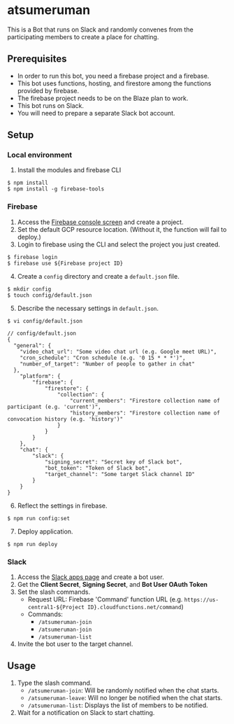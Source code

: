 # atsumeruman

This is a Bot that runs on Slack and randomly convenes from the participating members to create a place for chatting.

## Prerequisites

- In order to run this bot, you need a firebase project and a firebase.
- This bot uses functions, hosting, and firestore among the functions provided by firebase.
- The firebase project needs to be on the Blaze plan to work.
- This bot runs on Slack.
- You will need to prepare a separate Slack bot account.

## Setup

### Local environment

1. Install the modules and firebase CLI

```
$ npm install
$ npm install -g firebase-tools
```

### Firebase

1. Access the [Firebase console screen](https://console.firebase.google.com/) and create a project.
2. Set the default GCP resource location. (Without it, the function will fail to deploy.)
3. Login to firebase using the CLI and select the project you just created.

```
$ firebase login
$ firebase use ${Firebase project ID}
```

4. Create a `config` directory and create a `default.json` file.

```
$ mkdir config
$ touch config/default.json
```

5. Describe the necessary settings in `default.json`.

```
$ vi config/default.json

// config/default.json
{
  "general": {
    "video_chat_url": "Some video chat url (e.g. Google meet URL)",
    "cron_schedule": "Cron schedule (e.g. '0 15 * * *')",
    "number_of_target": "Number of people to gather in chat"
  },
	"platform": {
		"firebase": {
			"firestore": {
				"collection": {
					"current_members": "Firestore collection name of participant (e.g. 'current')",
					"history_members": "Firestore collection name of convocation history (e.g. 'history')"
				}
			}
		}
	},
	"chat": {
		"slack": {
			"signing_secret": "Secret key of Slack bot",
			"bot_token": "Token of Slack bot",
			"target_channel": "Some target Slack channel ID"
		}
	}
}
```

6. Reflect the settings in firebase.

```
$ npm run config:set
```

7. Deploy application.

```
$ npm run deploy
```

### Slack

1. Access the [Slack apps page](https://api.slack.com/apps) and create a bot user.
2. Get the **Client Secret**, **Signing Secret**, and **Bot User OAuth Token**
3. Set the slash commands.
   - Request URL: Firebase 'Command' function URL (e.g. `https://us-central1-${Project ID}.cloudfunctions.net/command`)
   - Commands:
     - `/atsumeruman-join`
     - `/atsumeruman-join`
     - `/atsumeruman-list`
4. Invite the bot user to the target channel.

## Usage

1. Type the slash command.
   - `/atsumeruman-join`: Will be randomly notified when the chat starts.
   - `/atsumeruman-leave`: Will no longer be notified when the chat starts.
   - `/atsumeruman-list`: Displays the list of members to be notified.
2. Wait for a notification on Slack to start chatting.
